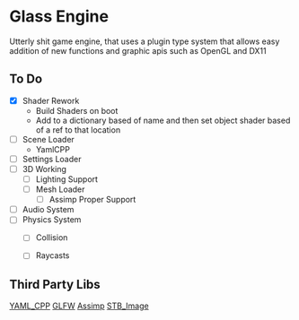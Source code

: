 # Glass Engine

Utterly shit game engine, that uses a plugin type system that allows easy addition of new functions and graphic apis such as OpenGL and DX11

## To Do
- [x] Shader Rework
    - Build Shaders on boot
    - Add to a dictionary based of name and then set object shader based of a ref to that location
- [ ] Scene Loader
    - YamlCPP
- [ ] Settings Loader
- [ ] 3D Working
    - [ ] Lighting Support
    - [ ] Mesh Loader
        - [ ] Assimp Proper Support
- [ ] Audio System
- [ ] Physics System
    - [ ] Collision
    - [ ] Raycasts




## Third Party Libs
[YAML_CPP](https://github.com/jbeder/yaml-cpp)
[GLFW](https://github.com/glfw/glfw)
[Assimp](https://github.com/assimp/assimp)
[STB_Image](https://github.com/nothings/stb)